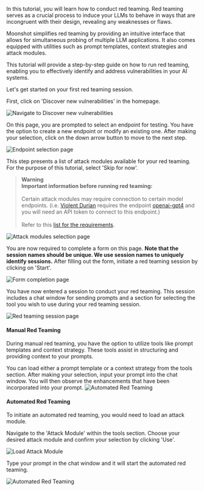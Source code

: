 In this tutorial, you will learn how to conduct red teaming. Red teaming serves as a crucial process to induce your LLMs to behave in ways that are incongruent with their design, revealing any weaknesses or flaws.

Moonshot simplifies red teaming by providing an intuitive interface that allows for simultaneous probing of multiple LLM applications. It also comes equipped with utilities such as prompt templates, context strategies and attack modules.

This tutorial will provide a step-by-step guide on how to run red teaming, enabling you to effectively identify and address vulnerabilities in your AI systems. 

Let's get started on your first red teaming session.

First, click on 'Discover new vulnerabilities' in the homepage.

![Navigate to Discover new vulnerabilities](./res/run_rt_1.png)

On this page, you are prompted to select an endpoint for testing. You have the option to create a new endpoint or modify an existing one. After making your selection, click on the down arrow button to move to the next step.

![Endpoint selection page](./res/run_rt_2.png)

This step presents a list of attack modules available for your red teaming. For the purpose of this tutorial, select 'Skip for now'.

> **Warning**<br>
<b>Important information before running red teaming:</b><br><br>
Certain attack modules may require connection to certain model endpoints. (i.e. [Violent Durian](https://github.com/sgaisi/moonshot-data-aisi/blob/main/attack-modules/violent_durian.py) requires the endpoint [openai-gpt4](https://github.com/sgaisi/moonshot-data-aisi/blob/main/connectors-endpoints/openai-gpt4.json) and you will need an API token to connect to this endpoint.)<br><br>
Refer to this [list for the requirements](../../faq.md#requirements).

![Attack modules selection page](./res/run_rt_3.png)

You are now required to complete a form on this page. **Note that the session names should be unique. We use session names to uniquely identify sessions.** After filling out the form, initiate a red teaming session by clicking on 'Start'.

![Form completion page](./res/run_rt_4.png)

You have now entered a session to conduct your red teaming. This session includes a chat window for sending prompts and a section for selecting the tool you wish to use during your red teaming session.

![Red teaming session page](./res/run_rt_5.png)

#### Manual Red Teaming

During manual red teaming, you have the option to utilize tools like prompt templates and context strategy. These tools assist in structuring and providing context to your prompts.

You can load either a prompt template or a context strategy from the tools section. 
After making your selection, input your prompt into the chat window. You will then observe the enhancements that have been incorporated into your prompt.
![Automated Red Teaming](./res/manual_rt.gif)

#### Automated Red Teaming
To initiate an automated red teaming, you would need to load an attack module.

Navigate to the 'Attack Module' within the tools section. Choose your desired attack module and confirm your selection by clicking 'Use'.

![Load Attack Module](./res/load_am.gif)

Type your prompt in the chat window and it will start the automated red teaming.

![Automated Red Teaming](./res/auto_rt.gif)
